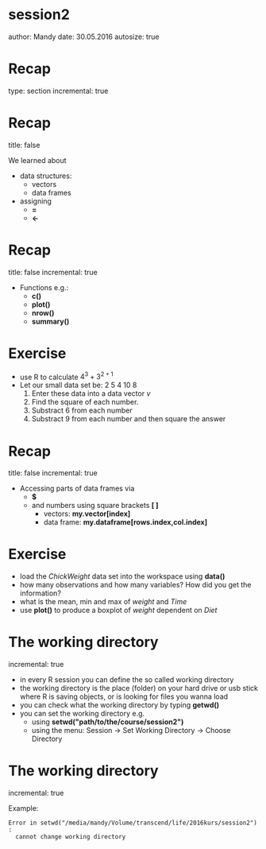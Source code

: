 session2
========================================================
author: Mandy
date: 30.05.2016
autosize: true

Recap
========================================================
type: section
incremental: true

Recap
========================================================
title: false

We learned about
- data structures:
  - vectors
  - data frames
- assigning
  - **=**
  - **<-**


Recap
========================================================
title: false
incremental: true

- Functions e.g.:
  - **c()**
  - **plot()**
  - **nrow()**
  - **summary()**


Exercise
========================================================

- use R to calculate $4^3 + 3^{2+1}$
- Let our small data set be: 2 5 4 10 8
  1. Enter these data into a data vector *v*
  2. Find the square of each number.
  3. Substract 6 from each number
  4. Substract 9 from each number and then square the answer
  



Recap
========================================================
title: false
incremental: true

- Accessing parts of data frames via
  - **$**
  - and numbers using square brackets **[ ]**
    - vectors: **my.vector[index]**
    - data frame: **my.dataframe[rows.index,col.index]**

Exercise
========================================================

- load the *ChickWeight* data set into the workspace using **data()**
- how many observations and how many variables? How did you get the information?
- what is the mean, min and max of *weight* and *Time*
- use **plot()** to produce a boxplot of *weight* dependent on *Diet*


The working directory
========================================================
incremental: true

- in every R session you can define the so called working directory
- the working directory is the place (folder) on your hard drive or usb stick where R is saving objects, or is looking for files you wanna load
- you can check what the working directory by typing **getwd()**
- you can set the working directory e.g.
  - using **setwd("path/to/the/course/session2")**
  - using the menu: Session -> Set Working Directory -> Choose Directory

The working directory
========================================================
incremental: true

Example:






































```
Error in setwd("/media/mandy/Volume/transcend/life/2016kurs/session2") : 
  cannot change working directory
```
